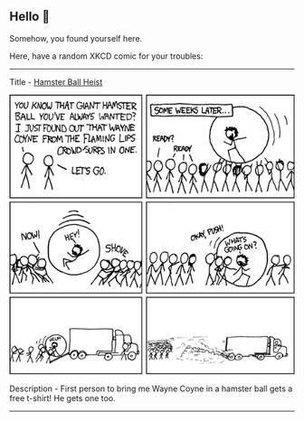 ## Hello 👀

Somehow, you found yourself here.

Here, have a random XKCD comic for your troubles:

-----------------------------------

Title - [Hamster Ball Heist](https://xkcd.com/211)

![Hamster Ball Heist](./random_comic.png)

Description - First person to bring me Wayne Coyne in a hamster ball gets a free t-shirt!  He gets one too.

-----------------------------------